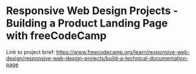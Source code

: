 # Responsive Web Design Projects - Building a Product Landing Page with freeCodeCamp

Link to project brief: https://www.freecodecamp.org/learn/responsive-web-design/responsive-web-design-projects/build-a-technical-documentation-page